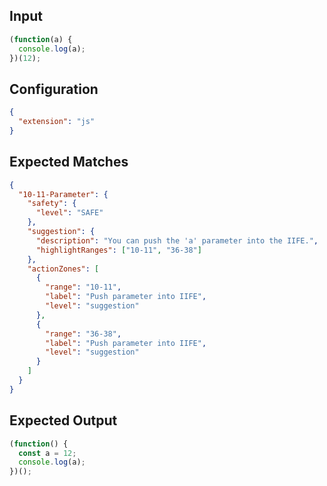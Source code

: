 
## Input
```javascript input
(function(a) {
  console.log(a);
})(12);
```

## Configuration
```json configuration
{
  "extension": "js"
}
```

## Expected Matches
```json expected matches
{
  "10-11-Parameter": {
    "safety": {
      "level": "SAFE"
    },
    "suggestion": {
      "description": "You can push the 'a' parameter into the IIFE.",
      "highlightRanges": ["10-11", "36-38"]
    },
    "actionZones": [
      {
        "range": "10-11",
        "label": "Push parameter into IIFE",
        "level": "suggestion"
      },
      {
        "range": "36-38",
        "label": "Push parameter into IIFE",
        "level": "suggestion"
      }
    ]
  }
}
```

## Expected Output
```javascript expected output
(function() {
  const a = 12;
  console.log(a);
})();
```
